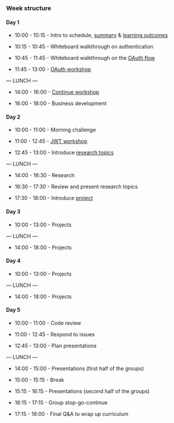 ### Week structure

#### Day 1

+ 10:00 - 10:15 - Intro to schedule, [summary](../summary.md) & [learning outcomes](../learning-outcomes.md)

+ 10:15 - 10:45 - Whiteboard walkthrough on authentication

+ 10:45 - 11:45 - Whiteboard walkthrough on the [OAuth flow](./oauth-flow.png)

+ 11:45 - 13:00 - [OAuth workshop](https://github.com/foundersandcoders/oauth)

— LUNCH —

+ 14:00 - 16:00 - [Continue workshop](https://github.com/foundersandcoders/oauth)

+ 16:00 - 18:00 - Business development

#### Day 2

+ 10:00 - 11:00 - Morning challenge

+ 11:00 - 12:45 - [JWT workshop](https://github.com/denesnori/fac10_jwt_workshop)

- 12:45 - 13:00 - Introduce [research topics](./research-afternoon.md)

— LUNCH —

- 14:00 - 16:30 - Research

- 16:30 - 17:30 - Review and present research topics

- 17:30 - 18:00 - Introduce [project](../project.md)

#### Day 3

+ 10:00 - 13:00 - Projects

— LUNCH —

+ 14:00 - 18:00 - Projects

#### Day 4

+ 10:00 - 13:00 - Projects

— LUNCH —

+ 14:00 - 18:00 - Projects

#### Day 5
+ 10:00 - 11:00 - Code review

+ 11:00 - 12:45 - Respond to issues

+ 12:45 - 13:00 - Plan presentations

— LUNCH —

+ 14:00 - 15:00 - Presentations (first half of the groups)

+ 15:00 - 15:15 - Break

+ 15:15 - 16:15 - Presentations (second half of the groups)

+ 16:15 - 17:15 - Group stop-go-continue

+ 17:15 - 18:00 - Final Q&A to wrap up curriculum
